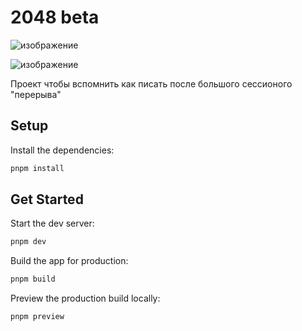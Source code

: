# 2048 beta

![изображение](https://github.com/ayeMind/2048/assets/119005871/2bf57681-5398-43fb-b5cb-33477da4dd58)

![изображение](https://github.com/ayeMind/2048/assets/119005871/f2b5075d-c7e2-4e11-88e7-ef6ed4558e84)

Проект чтобы вспомнить как писать после большого сессионого "перерыва"

## Setup

Install the dependencies:

```bash
pnpm install
```

## Get Started

Start the dev server:

```bash
pnpm dev
```

Build the app for production:

```bash
pnpm build
```

Preview the production build locally:

```bash
pnpm preview
```
